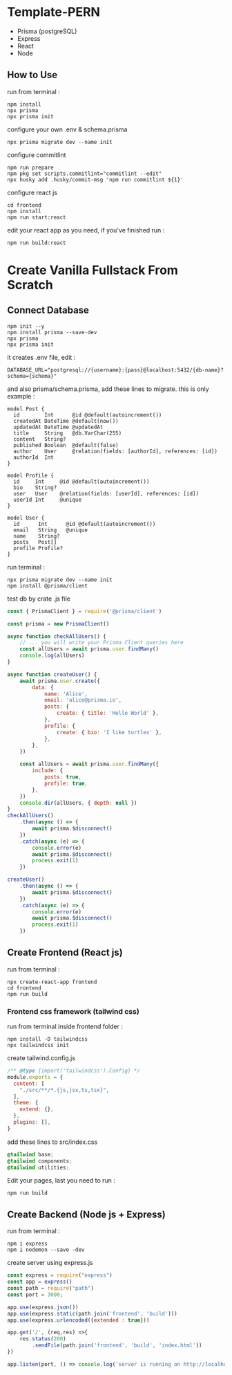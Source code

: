 # Template-PERN

+ Prisma (postgreSQL)
+ Express
+ React
+ Node

## How to Use

run from terminal :
```
npm install
npx prisma
npx prisma init
```

configure your own .env & schema.prisma
```
npx prisma migrate dev --name init
```

configure commitlint
```
npm run prepare
npm pkg set scripts.commitlint="commitlint --edit"
npx husky add .husky/commit-msg 'npm run commitlint ${1}'
```

configure react js
```
cd frontend
npm install
npm run start:react
```

edit your react app as you need, if you've finished run :
```
npm run build:react
```

# Create Vanilla Fullstack From Scratch

## Connect Database

```
npm init --y
npm install prisma --save-dev
npx prisma
npx prisma init
```
it creates .env file, edit :
```dotenv
DATABASE_URL="postgresql://{username}:{pass}@localhost:5432/{db-name}?schema={schema}"
```
and also prisma/schema.prisma, add these lines to migrate. this is only example :

```prisma
model Post {
  id        Int      @id @default(autoincrement())
  createdAt DateTime @default(now())
  updatedAt DateTime @updatedAt
  title     String   @db.VarChar(255)
  content   String?
  published Boolean  @default(false)
  author    User     @relation(fields: [authorId], references: [id])
  authorId  Int
}

model Profile {
  id     Int     @id @default(autoincrement())
  bio    String?
  user   User    @relation(fields: [userId], references: [id])
  userId Int     @unique
}

model User {
  id      Int      @id @default(autoincrement())
  email   String   @unique
  name    String?
  posts   Post[]
  profile Profile?
}
```
run terminal :
```
npx prisma migrate dev --name init
npm install @prisma/client
```
test db by crate .js file 
```javascript
const { PrismaClient } = require('@prisma/client')

const prisma = new PrismaClient()

async function checkAllUsers() {
    // ... you will write your Prisma Client queries here
    const allUsers = await prisma.user.findMany()
    console.log(allUsers)
}

async function createUser() {
    await prisma.user.create({
        data: {
            name: 'Alice',
            email: 'alice@prisma.io',
            posts: {
                create: { title: 'Hello World' },
            },
            profile: {
                create: { bio: 'I like turtles' },
            },
        },
    })

    const allUsers = await prisma.user.findMany({
        include: {
            posts: true,
            profile: true,
        },
    })
    console.dir(allUsers, { depth: null })
}
checkAllUsers()
    .then(async () => {
        await prisma.$disconnect()
    })
    .catch(async (e) => {
        console.error(e)
        await prisma.$disconnect()
        process.exit(1)
    })

createUser()
    .then(async () => {
        await prisma.$disconnect()
    })
    .catch(async (e) => {
        console.error(e)
        await prisma.$disconnect()
        process.exit(1)
    })

```

## Create Frontend (React js)
run from terminal : 
```
npx create-react-app frontend
cd frontend
npm run build
```

### Frontend css framework (tailwind css)
run from terminal inside frontend folder :
```
npm install -D tailwindcss
npx tailwindcss init
```
create tailwind.config.js
```javascript
/** @type {import('tailwindcss').Config} */
module.exports = {
  content: [
    "./src/**/*.{js,jsx,ts,tsx}",
  ],
  theme: {
    extend: {},
  },
  plugins: [],
}
```
add these lines to src/index.css
```css
@tailwind base;
@tailwind components;
@tailwind utilities;
```
Edit your pages, last you need to run :
```
npm run build
```

## Create Backend (Node js + Express)

run from terminal :
```
npm i express
npm i nodemon --save -dev
```

create server using express.js
```javascript
const express = require("express")
const app = express()
const path = require("path")
const port = 3000;

app.use(express.json())
app.use(express.static(path.join('frontend', 'build')))
app.use(express.urlencoded({extended : true}))

app.get('/', (req,res) =>{
    res.status(200)
        .sendFile(path.join('frontend', 'build', 'index.html'))
})

app.listen(port, () => console.log('server is running on http://localhost:' + port))
```
